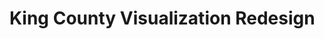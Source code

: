 # King County Visualization Redesign

<div class="flourish-embed flourish-chart" data-src="visualisation/14930045"><script src="https://public.flourish.studio/resources/embed.js"></script></div>
